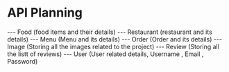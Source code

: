 # API Planning


--- Food (food items and their details)
--- Restaurant (restaurant and its details)
--- Menu (Menu and its details)
--- Order (Order and its details)
--- Image (Storing all the images related to the project)
--- Review (Storing all the listt of reviews)
--- User (User related details, Username , Email , Password)

